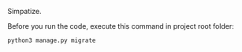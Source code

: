 Simpatize.

Before you run the code, execute this command in project root folder:

`python3 manage.py migrate`
